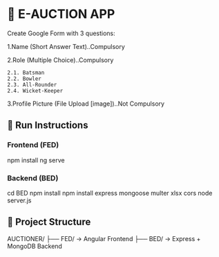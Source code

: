 # 🏏 E-AUCTION APP

Create Google Form with 3 questions:


1.Name (Short Answer Text)..Compulsory


2.Role (Multiple Choice)..Compulsory

    2.1. Batsman
    2.2. Bowler
    2.3. All-Rounder
    2.4. Wicket-Keeper


3.Profile Picture (File Upload [image])..Not Compulsory

## 🚀 Run Instructions

### Frontend (FED)

npm install
ng serve

### Backend (BED)

cd BED
npm install
npm install express mongoose multer xlsx cors
node server.js

## 📂 Project Structure
AUCTIONER/
├── FED/ → Angular Frontend
├── BED/ → Express + MongoDB Backend

